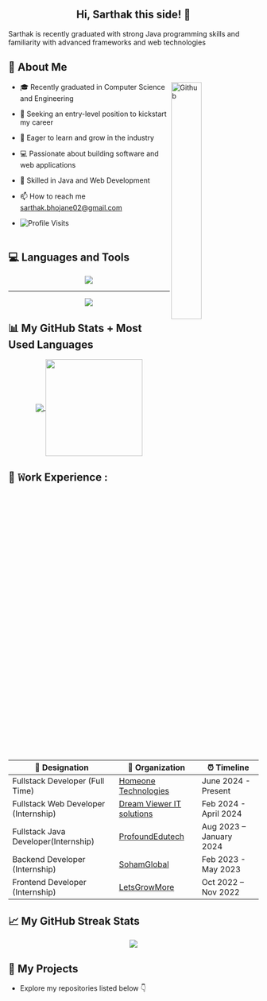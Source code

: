 ### <h2 align="center"> Hi, Sarthak this side! 👋 </h2>

Sarthak is recently graduated with strong Java programming skills and familiarity with advanced frameworks and web technologies

## 📇 About Me
<img width="35%" align="right" alt="Github" src="https://i.pinimg.com/originals/e1/a7/81/e1a781c2cfc49e4f02cc72293e853b05.gif" />

- 🎓 Recently graduated in Computer Science and Engineering
  
- 💼 Seeking an entry-level position to kickstart my career
  
- 🌱 Eager to learn and grow in the industry
  
- 💻 Passionate about building software and web applications
  
- 🌟 Skilled in Java and Web Development
  
- 📫 How to reach me sarthak.bhojane02@gmail.com

- ![Profile Visits](https://komarev.com/ghpvc/?username=sarthak-bhojane&color=blue)
<br><br>


## :computer: Languages and Tools
<!--- language icons --->
<p align="center">
  <a href="https://skillicons.dev">
    <img src="https://skillicons.dev/icons?i=c,java,py,dotnet,androidstudio,hibernate,spring,postman,mysql,github,git,gcp" />
  </a>
</p>
<hr></hr>
<p align="center">
  <a href="https://skillicons.dev">
<img src="https://skillicons.dev/icons?i=html,css,bootstrap,js,ts,mongodb,express,react,nodejs,php,heroku,figma" /></a>
</p>

## 📊 My GitHub Stats + Most Used Languages 

<p align="center">

  <a href="https://github.com/sarthak-bhojane">
  <img align="center" src="https://github-readme-stats.vercel.app/api?username=sarthak-bhojane&show_icons=true&hide_border=true&title_color=94b4a4&amp&icon_color=FFFFFF&amp&text_color=FFFFFF&amp&bg_color=000000&count_private=true&include_all_commits=true"/>
  </a>

<a href="https://github.com/sarthak-bhojane">
    <img align="center" height="195px" src="https://github-readme-stats.vercel.app/api/top-langs/?username=sarthak-bhojane&text_color=FFFFFF&bg_color=000000&title_color=94b4a4&langs_count=15&layout=compact&hide_border=true" />
</a>

</p>

## 👔 𝚆ork Experience :

<div align="center">
  
| 💼 Designation           | 🏢 Organization                                             | ⏰ Timeline            |
| ----------------------- | ----------------------------------------------------------- | --------------------- |
| Fullstack Developer (Full Time)| [Homeone Technologies](https://www.linkedin.com/company/homeone-technologies/) | June 2024 - Present    |
| Fullstack Web Developer (Internship)| [Dream Viewer IT solutions](https://www.linkedin.com/company/dreamviewer-infotech/) | Feb 2024 - April 2024   |
| Fullstack Java Developer(Internship)| [ProfoundEdutech](https://www.linkedin.com/company/profound-edutech-pvt-ltd/mycompany/) | Aug 2023 – January 2024 |
| Backend Developer (Internship)      | [SohamGlobal](https://www.linkedin.com/company/sohamglobal/about/) | Feb 2023 - May 2023   |
| Frontend Developer (Internship)     | [LetsGrowMore](https://www.linkedin.com/company/letsgrowmore/) | Oct 2022 – Nov 2022   |

</div>

## 📈 My GitHub Streak Stats

<p align="center">
  <img src="https://github-readme-streak-stats.herokuapp.com/?user=sarthak-bhojane&theme=dark" />
</p>

## 📌 My Projects
-  Explore my repositories listed below 👇

